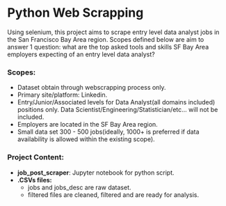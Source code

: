 # Python Web Scrapping
Using selenium, this project aims to scrape entry level data analyst jobs in the San Francisco Bay Area region. Scopes defined below are aim to answer 1 question: what are the top asked tools and skills SF Bay Area employers expecting of an entry level data analyst?

### Scopes:
* Dataset obtain through webscrapping process only. 
* Primary site/platform: Linkedin.
* Entry/Junior/Associated levels for Data Analyst(all domains included) positions only. Data Scientist/Engineering/Statistician/etc... will not be included. 
* Employers are located in the SF Bay Area region. 
* Small data set 300 - 500 jobs(ideally, 1000+ is preferred if data availability is allowed within the existing scope).

### Project Content:
* __job_post_scraper__: Jupyter notebook for python script. 
* __.CSVs files:__
    * jobs and jobs_desc are raw dataset. 
    * filtered files are cleaned, filtered and are ready for analysis. 